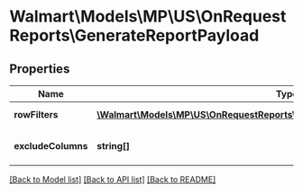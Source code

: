 # Walmart\Models\MP\US\OnRequestReports\GenerateReportPayload

## Properties

Name | Type | Description | Notes
------------ | ------------- | ------------- | -------------
**rowFilters** | [**\Walmart\Models\MP\US\OnRequestReports\GenerateReportPayloadRowFiltersInner[]**](GenerateReportPayloadRowFiltersInner.md) | Row Level filters | [optional]
**excludeColumns** | **string[]** | Columns to exclude from report | [optional]


[[Back to Model list]](./) [[Back to API list]](../../../../../README.md#supported-apis) [[Back to README]](../../../../../README.md)

